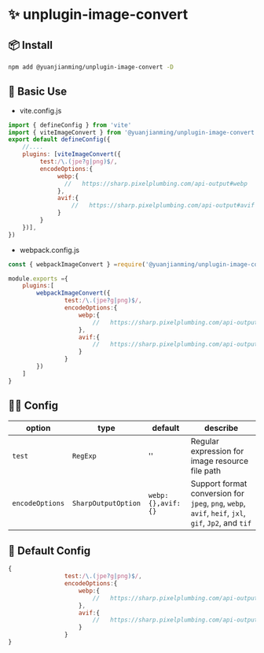 
# ✨ unplugin-image-convert

## 📦 Install

```bash
npm add @yuanjianming/unplugin-image-convert -D
```

## 💪 Basic Use

- vite.config.js

```js
import { defineConfig } from 'vite'
import { viteImageConvert } from '@yuanjianming/unplugin-image-convert'
export default defineConfig({
    //....
    plugins: [viteImageConvert({
         test:/\.(jpe?g|png)$/,
         encodeOptions:{
              webp:{
                //   https://sharp.pixelplumbing.com/api-output#webp
              },
              avif:{
                  //   https://sharp.pixelplumbing.com/api-output#avif
              }
         }
    })],
})
```

- webpack.config.js

```js
const { webpackImageConvert } =require('@yuanjianming/unplugin-image-convert')

module.exports ={
    plugins:[
        webpackImageConvert({
                test:/\.(jpe?g|png)$/,
                encodeOptions:{
                    webp:{
                        //   https://sharp.pixelplumbing.com/api-output#webp
                    },
                    avif:{
                        //   https://sharp.pixelplumbing.com/api-output#avif
                    }
                }
        })
    ]
}

```



##  👨‍💻 Config

|  option   | type  | default | describe |
|  ----  | ----  | ---- | ---- |
| `test`  | `RegExp` | '' | Regular expression for image resource file path
| `encodeOptions`  | `SharpOutputOption` | `webp:{},avif:{}` | Support format conversion for `jpeg`, `png`, `webp`, `avif`, `heif`, `jxl`, `gif`, `Jp2`, and `tif`


## 💪 Default Config

```js
{
                test:/\.(jpe?g|png)$/,
                encodeOptions:{
                    webp:{
                        //   https://sharp.pixelplumbing.com/api-output#webp
                    },
                    avif:{
                        //   https://sharp.pixelplumbing.com/api-output#avif
                    }
                }
}
```



